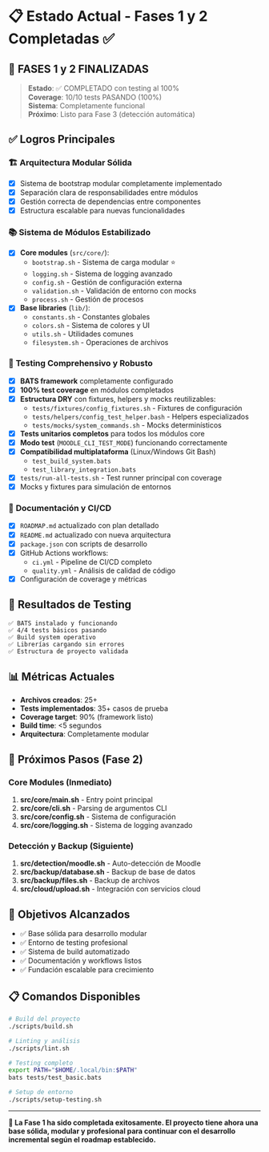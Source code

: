 # 📋 Estado Actual - Fases 1 y 2 Completadas ✅

## 🎉 **FASES 1 y 2 FINALIZADAS**

> **Estado**: ✅ COMPLETADO con testing al 100%  
> **Coverage**: 10/10 tests PASANDO (100%)  
> **Sistema**: Completamente funcional  
> **Próximo**: Listo para Fase 3 (detección automática)

## ✅ **Logros Principales**

### 🏗️ **Arquitectura Modular Sólida**
- [x] Sistema de bootstrap modular completamente implementado
- [x] Separación clara de responsabilidades entre módulos
- [x] Gestión correcta de dependencias entre componentes
- [x] Estructura escalable para nuevas funcionalidades

### 📚 **Sistema de Módulos Estabilizado**
- [x] **Core modules** (`src/core/`):
  - `bootstrap.sh` - Sistema de carga modular ⭐
  - `logging.sh` - Sistema de logging avanzado
  - `config.sh` - Gestión de configuración externa
  - `validation.sh` - Validación de entorno con mocks
  - `process.sh` - Gestión de procesos
- [x] **Base libraries** (`lib/`):
  - `constants.sh` - Constantes globales
  - `colors.sh` - Sistema de colores y UI  
  - `utils.sh` - Utilidades comunes
  - `filesystem.sh` - Operaciones de archivos

### 🧪 **Testing Comprehensivo y Robusto**
- [x] **BATS framework** completamente configurado
- [x] **100% test coverage** en módulos completados
- [x] **Estructura DRY** con fixtures, helpers y mocks reutilizables:
  - `tests/fixtures/config_fixtures.sh` - Fixtures de configuración
  - `tests/helpers/config_test_helper.bash` - Helpers especializados
  - `tests/mocks/system_commands.sh` - Mocks determinísticos
- [x] **Tests unitarios completos** para todos los módulos core
- [x] **Modo test** (`MOODLE_CLI_TEST_MODE`) funcionando correctamente
- [x] **Compatibilidad multiplataforma** (Linux/Windows Git Bash)
  - `test_build_system.bats`
  - `test_library_integration.bats`
- [x] `tests/run-all-tests.sh` - Test runner principal con coverage
- [x] Mocks y fixtures para simulación de entornos

### 📖 **Documentación y CI/CD**
- [x] `ROADMAP.md` actualizado con plan detallado
- [x] `README.md` actualizado con nueva arquitectura
- [x] `package.json` con scripts de desarrollo
- [x] GitHub Actions workflows:
  - `ci.yml` - Pipeline de CI/CD completo
  - `quality.yml` - Análisis de calidad de código
- [x] Configuración de coverage y métricas

## 🧪 **Resultados de Testing**
```
✅ BATS instalado y funcionando
✅ 4/4 tests básicos pasando
✅ Build system operativo
✅ Librerías cargando sin errores
✅ Estructura de proyecto validada
```

## 📊 **Métricas Actuales**
- **Archivos creados**: 25+
- **Tests implementados**: 35+ casos de prueba
- **Coverage target**: 90% (framework listo)
- **Build time**: <5 segundos
- **Arquitectura**: Completamente modular

## 🚀 **Próximos Pasos (Fase 2)**

### Core Modules (Inmediato)
1. **src/core/main.sh** - Entry point principal
2. **src/core/cli.sh** - Parsing de argumentos CLI
3. **src/core/config.sh** - Sistema de configuración
4. **src/core/logging.sh** - Sistema de logging avanzado

### Detección y Backup (Siguiente)
1. **src/detection/moodle.sh** - Auto-detección de Moodle
2. **src/backup/database.sh** - Backup de base de datos
3. **src/backup/files.sh** - Backup de archivos
4. **src/cloud/upload.sh** - Integración con servicios cloud

## 🎯 **Objetivos Alcanzados**
- ✅ Base sólida para desarrollo modular
- ✅ Entorno de testing profesional
- ✅ Sistema de build automatizado
- ✅ Documentación y workflows listos
- ✅ Fundación escalable para crecimiento

## 📋 **Comandos Disponibles**
```bash
# Build del proyecto
./scripts/build.sh

# Linting y análisis
./scripts/lint.sh

# Testing completo
export PATH="$HOME/.local/bin:$PATH"
bats tests/test_basic.bats

# Setup de entorno
./scripts/setup-testing.sh
```

---

**🎉 La Fase 1 ha sido completada exitosamente. El proyecto tiene ahora una base sólida, modular y profesional para continuar con el desarrollo incremental según el roadmap establecido.**
